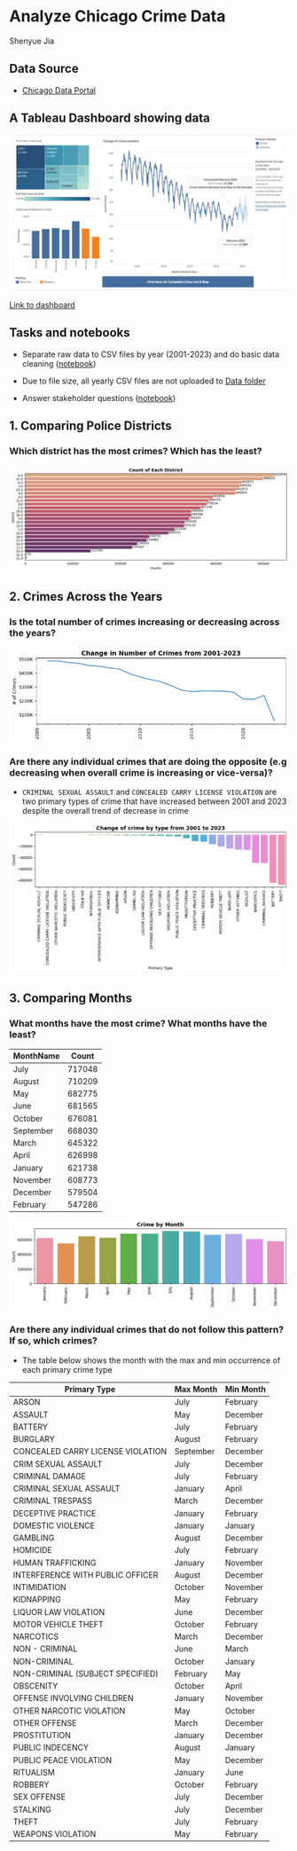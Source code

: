 # Analyze Chicago Crime Data

Shenyue Jia

## Data Source

- [Chicago Data Portal](https://data.cityofchicago.org/Public-Safety/Crimes-2001-to-Present/ijzp-q8t2)

## A Tableau Dashboard showing data

![png](https://github.com/jiashenyue/chicago-crime-data/blob/main/PNG/dashboard.png)

[Link to dashboard](https://public.tableau.com/views/chicagocrimedataanalysis/MainDashboard?:language=en-US&publish=yes&:display_count=n&:origin=viz_share_link)

## Tasks and notebooks

- Separate raw data to CSV files by year (2001-2023) and do basic data cleaning ([notebook](https://github.com/jiashenyue/chicago-crime-data/blob/main/part-1.1-preparing-crime-data.ipynb))
 - Due to file size, all yearly CSV files are not uploaded to [Data folder](https://github.com/jiashenyue/chicago-crime-data/tree/main/Data)

- Answer stakeholder questions ([notebook](https://github.com/jiashenyue/chicago-crime-data/blob/main/part-1.2-answer-questions-use-chicago-crime-data.ipynb))

## 1. Comparing Police Districts
### Which district has the most crimes? Which has the least?

![png](https://github.com/jiashenyue/chicago-crime-data/blob/main/PNG/District_barplot.png)

## 2. Crimes Across the Years
### Is the total number of crimes increasing or decreasing across the years?

![png](https://github.com/jiashenyue/chicago-crime-data/blob/main/PNG/change-crime-yearly.png)

### Are there any individual crimes that are doing the opposite (e.g decreasing when overall crime is increasing or vice-versa)?

- `CRIMINAL SEXUAL ASSAULT` and `CONCEALED CARRY LICENSE VIOLATION` are two primary types of crime that have increased between 2001 and 2023 despite the overall trend of decrease in crime

![png](https://github.com/jiashenyue/chicago-crime-data/blob/main/PNG/change-crime-by-type.png)

## 3. Comparing Months
### What months have the most crime? What months have the least?

MonthName |	Count
----------|------
July	| 717048
August	| 710209
May	| 682775
June	| 681565
October	| 676081
September	| 668030
March	| 645322
April	| 626998
January	| 621738
November	| 608773
December	| 579504
February	| 547286

![png](https://github.com/jiashenyue/chicago-crime-data/blob/main/PNG/crime-by-month.png)

### Are there any individual crimes that do not follow this pattern? If so, which crimes?

- The table below shows the month with the max and min occurrence of each primary crime type

Primary Type |	Max Month	| Min Month
-----|-----|----
ARSON	| July	|February
ASSAULT | May	| December
BATTERY	| July	| February
BURGLARY	| August	| February
CONCEALED CARRY LICENSE VIOLATION	| September	| December
CRIM SEXUAL ASSAULT	| July	| December
CRIMINAL DAMAGE	| July	| February
CRIMINAL SEXUAL ASSAULT	| January	| April
CRIMINAL TRESPASS	| March	| December
DECEPTIVE PRACTICE	| January	| February
DOMESTIC VIOLENCE	| January	| January
GAMBLING	| August	| December
HOMICIDE	| July	| February
HUMAN TRAFFICKING	| January	| November
INTERFERENCE WITH PUBLIC OFFICER	| August	| December
INTIMIDATION	| October	| November
KIDNAPPING	| May	| February
LIQUOR LAW VIOLATION	| June	| December
MOTOR VEHICLE THEFT	| October	| February
NARCOTICS	| March	| December
NON - CRIMINAL	| June	| March
NON-CRIMINAL	| October	| January
NON-CRIMINAL (SUBJECT SPECIFIED)	| February	| May
OBSCENITY	| October	| April
OFFENSE INVOLVING CHILDREN	| January	| November
OTHER NARCOTIC VIOLATION	| May	| October
OTHER OFFENSE	| March	| December
PROSTITUTION	| January	| December
PUBLIC INDECENCY	| August	| January
PUBLIC PEACE VIOLATION	| May	| December
RITUALISM	| January	| June
ROBBERY	| October	| February
SEX OFFENSE	| July	| December
STALKING	| July	| December
THEFT	| July	| February
WEAPONS VIOLATION	| May	| February
 
 
